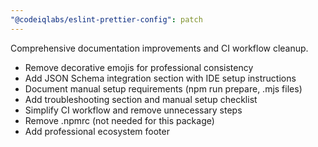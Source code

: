 ```yaml
---
"@codeiqlabs/eslint-prettier-config": patch
---
```


Comprehensive documentation improvements and CI workflow cleanup.

- Remove decorative emojis for professional consistency
- Add JSON Schema integration section with IDE setup instructions
- Document manual setup requirements (npm run prepare, .mjs files)
- Add troubleshooting section and manual setup checklist
- Simplify CI workflow and remove unnecessary steps
- Remove .npmrc (not needed for this package)
- Add professional ecosystem footer

